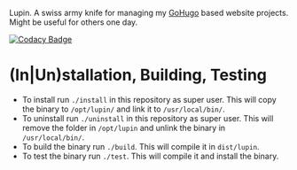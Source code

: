 Lupin. A swiss army knife for managing my [GoHugo](https://gohugo.io) based website projects. Might be useful for others one day.

[![Codacy Badge](https://app.codacy.com/project/badge/Grade/b29d13eca8434ceaa6d5a72f631f7b16)](https://www.codacy.com/gh/davidsneighbour/lupin/dashboard)

# (In|Un)stallation, Building, Testing

-  To install run `./install` in this repository as super user. This will copy the binary to `/opt/lupin/` and link it to `/usr/local/bin/`. 
-  To uninstall run `./uninstall` in this repository as super user. This will remove the folder in `/opt/lupin` and unlink the binary in `/usr/local/bin/`.
-  To build the binary run `./build`. This will compile it in `dist/lupin`.
-  To test the binary run `./test`. This will compile it and install the binary.
